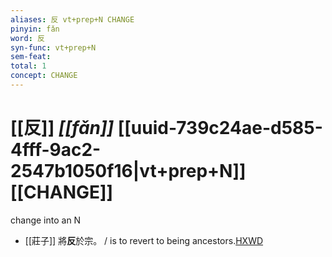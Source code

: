 ```yaml
---
aliases: 反 vt+prep+N CHANGE
pinyin: fǎn
word: 反
syn-func: vt+prep+N
sem-feat: 
total: 1
concept: CHANGE 
---
```

# [[反]] *[[fǎn]]*  [[uuid-739c24ae-d585-4fff-9ac2-2547b1050f16|vt+prep+N]] [[CHANGE]]
change into an N
 - [[莊子]] 將**反**於宗。
                     / is to revert to being ancestors.[HXWD](https://hxwd.org/textview.html?location=KR5c0126_tls_022-9a.6)